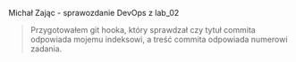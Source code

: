 Michał Zając - sprawozdanie DevOps z lab_02

> Przygotowałem git hooka, który sprawdzał czy tytuł commita odpowiada mojemu indeksowi, a treść commita odpowiada numerowi zadania.
